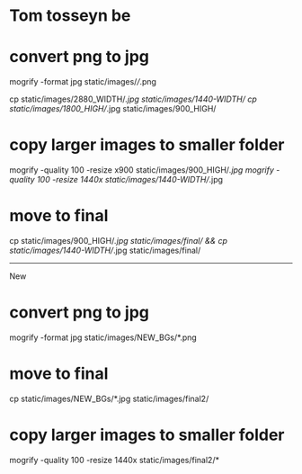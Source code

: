 Tom tosseyn be
======


# convert png to jpg
mogrify -format jpg static/images/*/*.png


cp static/images/2880_WIDTH/*.jpg static/images/1440-WIDTH/
cp static/images/1800_HIGH/*.jpg static/images/900_HIGH/

# copy larger images to smaller folder

mogrify -quality 100 -resize x900 static/images/900_HIGH/*.jpg
mogrify -quality 100 -resize 1440x static/images/1440-WIDTH/*.jpg

# move to final

cp static/images/900_HIGH/*.jpg static/images/final/ && cp static/images/1440-WIDTH/*.jpg static/images/final/



----

New

# convert png to jpg
mogrify -format jpg static/images/NEW_BGs/*.png


# move to final

cp static/images/NEW_BGs/*.jpg static/images/final2/


# copy larger images to smaller folder
mogrify -quality 100 -resize 1440x static/images/final2/*